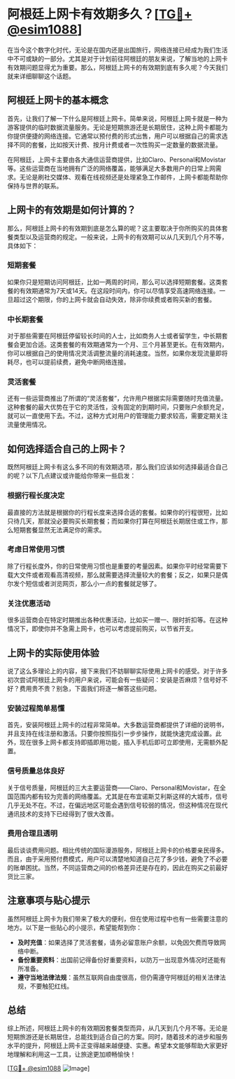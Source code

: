 # 阿根廷上网卡有效期多久？[[TG💪+ @esim1088](https://t.me/s/esim1088)]

在当今这个数字化时代，无论是在国内还是出国旅行，网络连接已经成为我们生活中不可或缺的一部分。尤其是对于计划前往阿根廷的朋友来说，了解当地的上网卡有效期问题显得尤为重要。那么，阿根廷上网卡的有效期到底有多久呢？今天我们就来详细聊聊这个话题。

## 阿根廷上网卡的基本概念

首先，让我们了解一下什么是阿根廷上网卡。简单来说，阿根廷上网卡就是一种为游客提供的临时数据流量服务。无论是短期旅游还是长期居住，这种上网卡都能为你提供便捷的网络连接。它通常以预付费的形式出售，用户可以根据自己的需求选择不同的套餐，比如按天计费、按月计费或者一次性购买一定数量的数据流量。

在阿根廷，上网卡主要由各大通信运营商提供，比如Claro、Personal和Movistar等。这些运营商在当地拥有广泛的网络覆盖，能够满足大多数用户的日常上网需求。无论是刷社交媒体、观看在线视频还是处理紧急工作邮件，上网卡都能帮助你保持与世界的联系。

## 上网卡的有效期是如何计算的？

那么，阿根廷上网卡的有效期到底是怎么算的呢？这主要取决于你所购买的具体套餐类型以及运营商的规定。一般来说，上网卡的有效期可以从几天到几个月不等，具体如下：

### 短期套餐
如果你只是短期访问阿根廷，比如一两周的时间，那么可以选择短期套餐。这类套餐的有效期通常为7天或14天。在这段时间内，你可以尽情享受高速网络连接。一旦超过这个期限，你的上网卡就会自动失效，除非你续费或者购买新的套餐。

### 中长期套餐
对于那些需要在阿根廷停留较长时间的人士，比如商务人士或者留学生，中长期套餐会更加合适。这类套餐的有效期通常为一个月、三个月甚至更长。在有效期内，你可以根据自己的使用情况灵活调整流量的消耗速度。当然，如果你发现流量即将耗尽，也可以提前续费，避免中断网络连接。

### 灵活套餐
还有一些运营商推出了所谓的“灵活套餐”，允许用户根据实际需要随时充值流量。这种套餐的最大优势在于它的灵活性，没有固定的到期时间，只要账户余额充足，就可以一直使用下去。不过，这种方式对用户的管理能力要求较高，需要定期关注流量使用情况。

## 如何选择适合自己的上网卡？

既然阿根廷上网卡有这么多不同的有效期选项，那么我们应该如何选择最适合自己的呢？以下几点建议或许能给你带来一些启发：

### 根据行程长度决定
最直接的方法就是根据你的行程长度来选择合适的套餐。如果你的行程很短，比如只待几天，那就没必要购买长期套餐；而如果你打算在阿根廷长期居住或工作，那么短期套餐显然无法满足你的需求。

### 考虑日常使用习惯
除了行程长度外，你的日常使用习惯也是重要的考量因素。如果你平时经常需要下载大文件或者观看高清视频，那么就需要选择流量较大的套餐；反之，如果只是偶尔发个短信或者浏览网页，那么小一点的套餐就足够了。

### 关注优惠活动
很多运营商会在特定时期推出各种优惠活动，比如买一赠一、限时折扣等。在这种情况下，即使你并不急需上网卡，也可以考虑提前购买，以节省开支。

## 上网卡的实际使用体验

说了这么多理论上的内容，接下来我们不妨聊聊实际使用上网卡的感受。对于许多初次尝试阿根廷上网卡的用户来说，可能会有一些疑问：安装是否麻烦？信号好不好？费用贵不贵？别急，下面我们将逐一解答这些问题。

### 安装过程简单易懂
首先，安装阿根廷上网卡的过程非常简单。大多数运营商都提供了详细的说明书，并且支持在线注册和激活。只要你按照指引一步步操作，就能快速完成设置。此外，现在很多上网卡都支持即插即用功能，插入手机后即可立即使用，无需额外配置。

### 信号质量总体良好
关于信号质量，阿根廷的三大主要运营商——Claro、Personal和Movistar，在全国范围内都有较为完善的网络覆盖。尤其是在布宜诺斯艾利斯这样的大城市，信号几乎无处不在。不过，在偏远地区可能会遇到信号较弱的情况，但这种情况在现代通讯技术的支持下已经得到了很大改善。

### 费用合理且透明
最后谈谈费用问题。相比传统的国际漫游服务，阿根廷上网卡的价格要亲民得多。而且，由于采用预付费模式，用户可以清楚地知道自己花了多少钱，避免了不必要的账单困扰。当然，不同运营商之间的价格差异还是存在的，因此在购买之前最好货比三家。

## 注意事项与贴心提示

虽然阿根廷上网卡为我们带来了极大的便利，但在使用过程中也有一些需要注意的地方。以下是一些贴心的小提示，希望能帮到你：

- **及时充值**：如果选择了灵活套餐，请务必留意账户余额，以免因欠费而导致网络中断。
- **备份重要资料**：出国前记得备份好重要资料，以防万一出现意外情况时还能有所准备。
- **遵守当地法律法规**：虽然互联网自由度很高，但仍需遵守阿根廷的相关法律法规，不要触犯红线。

## 总结

综上所述，阿根廷上网卡的有效期因套餐类型而异，从几天到几个月不等。无论是短期旅游还是长期居住，总能找到适合自己的方案。同时，随着技术的进步和服务水平的提升，阿根廷上网卡正变得越来越便捷、实惠。希望本文能够帮助大家更好地理解和利用这一工具，让旅途更加顺畅愉快！

[[TG💪+ @esim1088](https://t.me/s/esim1088) ![Image](https://i.postimg.cc/4NQfJmqS/Snipaste-2025-05-13-00-14-12.png)]